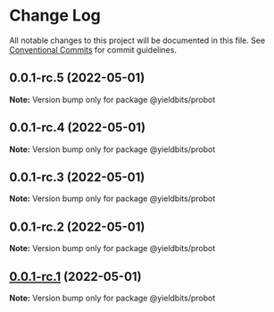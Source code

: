 # Change Log

All notable changes to this project will be documented in this file.
See [Conventional Commits](https://conventionalcommits.org) for commit guidelines.

## 0.0.1-rc.5 (2022-05-01)

**Note:** Version bump only for package @yieldbits/probot





## 0.0.1-rc.4 (2022-05-01)

**Note:** Version bump only for package @yieldbits/probot





## 0.0.1-rc.3 (2022-05-01)

**Note:** Version bump only for package @yieldbits/probot





## 0.0.1-rc.2 (2022-05-01)

**Note:** Version bump only for package @yieldbits/probot





## [0.0.1-rc.1](https://github.com/yieldbits/nestjs/compare/@yieldbits/probot@0.0.1-rc.0...@yieldbits/probot@0.0.1-rc.1) (2022-05-01)

**Note:** Version bump only for package @yieldbits/probot
